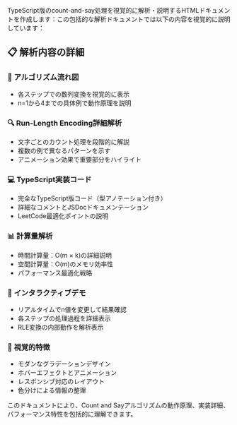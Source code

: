 TypeScript版のcount-and-say処理を視覚的に解析・説明するHTMLドキュメントを作成します：この包括的な解析ドキュメントでは以下の内容を視覚的に説明しています：

## 📋 **解析内容の詳細**

### 🎯 **アルゴリズム流れ図**

- 各ステップでの数列変換を視覚的に表示
- n=1から4までの具体例で動作原理を説明

### 🔍 **Run-Length Encoding詳細解析**

- 文字ごとのカウント処理を段階的に解説
- 複数の例で異なるパターンを示す
- アニメーション効果で重要部分をハイライト

### 💻 **TypeScript実装コード**

- 完全なTypeScript版コード（型アノテーション付き）
- 詳細なコメントとJSDocドキュメンテーション
- LeetCode最適化ポイントの説明

### 📊 **計算量解析**

- 時間計算量：O(m × k)の詳細説明
- 空間計算量：O(m)のメモリ効率性
- パフォーマンス最適化戦略

### 🚀 **インタラクティブデモ**

- リアルタイムでn値を変更して結果確認
- 各ステップの処理過程を詳細表示
- RLE変換の内部動作を解析表示

### 🎨 **視覚的特徴**

- モダンなグラデーションデザイン
- ホバーエフェクトとアニメーション
- レスポンシブ対応のレイアウト
- 色分けによる情報の整理

このドキュメントにより、Count and Sayアルゴリズムの動作原理、実装詳細、パフォーマンス特性を包括的に理解できます。
